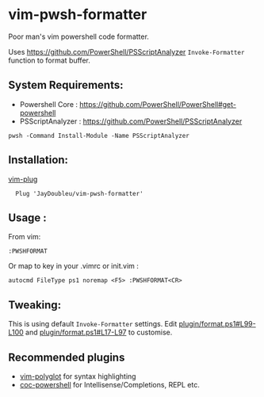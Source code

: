 # vim-pwsh-formatter
Poor man's vim powershell code formatter.

Uses https://github.com/PowerShell/PSScriptAnalyzer `Invoke-Formatter` function to format buffer.

## System Requirements:
* Powershell Core : https://github.com/PowerShell/PowerShell#get-powershell
* PSScriptAnalyzer : https://github.com/PowerShell/PSScriptAnalyzer

```shell
pwsh -Command Install-Module -Name PSScriptAnalyzer
```

## Installation:
[vim-plug](https://github.com/junegunn/vim-plug) 

```
  Plug 'JayDoubleu/vim-pwsh-formatter'
```

## Usage : 
From vim:
```
:PWSHFORMAT
```

Or map to key in your .vimrc or init.vim :
```
autocmd FileType ps1 noremap <F5> :PWSHFORMAT<CR>
```

## Tweaking:
This is using default `Invoke-Formatter` settings.
Edit [plugin/format.ps1#L99-L100](plugin/format.ps1#L99-L100) and [plugin/format.ps1#L17-L97](plugin/format.ps1#L17-L97) to customise. 

## Recommended plugins

* [vim-polyglot](https://github.com/sheerun/vim-polyglot) for syntax highlighting 
* [coc-powershell](https://github.com/yatli/coc-powershell) for Intellisense/Completions, REPL etc.

